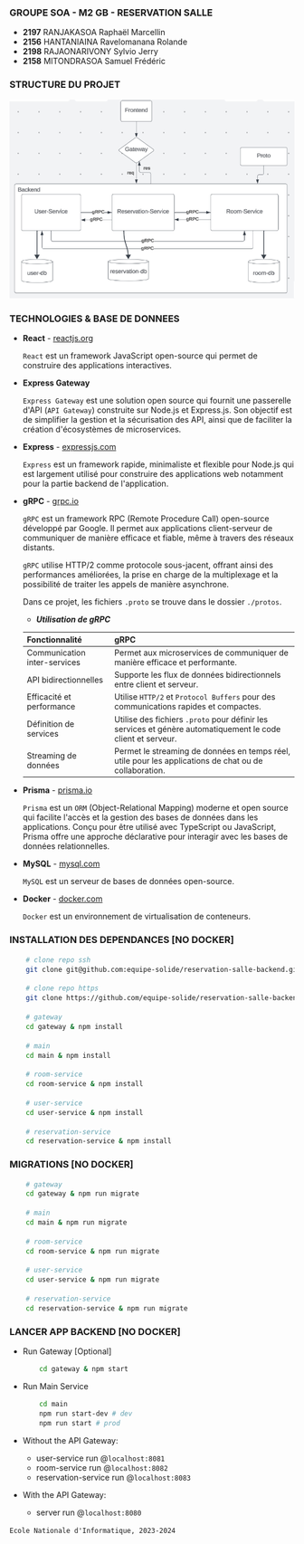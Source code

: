 ### GROUPE SOA - M2 GB - RESERVATION SALLE 
- **2197** RANJAKASOA Raphaël Marcellin
- **2156** HANTANIAINA Ravelomanana Rolande
- **2198** RAJAONARIVONY Sylvio Jerry
- **2158** MITONDRASOA Samuel Frédéric

### STRUCTURE DU PROJET
![Project Structure](./assets/grpc.png)

### TECHNOLOGIES & BASE DE DONNEES

- **React** - [reactjs.org](https://reactjs.org/)

    `React` est un framework JavaScript open-source qui permet de construire des applications interactives. 

- **Express Gateway**

    `Express Gateway` est une solution open source qui fournit une passerelle d'API (`API Gateway`) construite sur Node.js et Express.js. Son objectif est de simplifier la gestion et la sécurisation des API, ainsi que de faciliter la création d'écosystèmes de microservices.

- **Express** - [expressjs.com](https://expressjs.com/)

    `Express` est un framework rapide, minimaliste et flexible pour Node.js qui est largement utilisé pour construire des applications web notamment pour la partie backend de l'application. 

- **gRPC** - [grpc.io](https://grpc.io/)

    `gRPC` est un framework RPC (Remote Procedure Call) open-source développé par Google. Il permet aux applications client-serveur de communiquer de manière efficace et fiable, même à travers des réseaux distants. 

    `gRPC` utilise HTTP/2 comme protocole sous-jacent, offrant ainsi des performances améliorées, la prise en charge de la multiplexage et la possibilité de traiter les appels de manière asynchrone.

    Dans ce projet, les fichiers `.proto` se trouve dans le dossier `./protos`.

    - ***Utilisation de gRPC*** 

    | Fonctionnalité     |   gRPC            |
    | ------------------ | ----------------- |
    | Communication inter-services | Permet aux microservices de communiquer de manière efficace et performante. |
    | API bidirectionnelles | Supporte les flux de données bidirectionnels entre client et serveur. |
    | Efficacité et performance | Utilise `HTTP/2` et `Protocol Buffers` pour des communications rapides et compactes.|
    | Définition de services | Utilise des fichiers `.proto` pour définir les services et génère automatiquement le code client et serveur.|
    | Streaming de données | Permet le streaming de données en temps réel, utile pour les applications de chat ou de collaboration.|

- **Prisma** - [prisma.io](https://prisma.io/)

    `Prisma` est un `ORM` (Object-Relational Mapping) moderne et open source qui facilite l'accès et la gestion des bases de données dans les applications. Conçu pour être utilisé avec TypeScript ou JavaScript, Prisma offre une approche déclarative pour interagir avec les bases de données relationnelles.

- **MySQL** - [mysql.com](https://www.mysql.com/)

    `MySQL` est un serveur de bases de données open-source.

- **Docker** - [docker.com](https://www.docker.com/)

    `Docker` est un environnement de virtualisation de conteneurs.

### INSTALLATION DES DEPENDANCES [NO DOCKER]
```bash
    # clone repo ssh
    git clone git@github.com:equipe-solide/reservation-salle-backend.git

    # clone repo https
    git clone https://github.com/equipe-solide/reservation-salle-backend.git
    
    # gateway
    cd gateway & npm install

    # main
    cd main & npm install

    # room-service  
    cd room-service & npm install

    # user-service
    cd user-service & npm install

    # reservation-service
    cd reservation-service & npm install
```
### MIGRATIONS [NO DOCKER]
```bash
    # gateway
    cd gateway & npm run migrate

    # main
    cd main & npm run migrate

    # room-service  
    cd room-service & npm run migrate

    # user-service
    cd user-service & npm run migrate

    # reservation-service
    cd reservation-service & npm run migrate
```

### LANCER APP BACKEND [NO DOCKER]

- Run Gateway [Optional]
    ```bash
        cd gateway & npm start
    ```

- Run Main Service
    ```bash
        cd main
        npm run start-dev # dev
        npm run start # prod
    ```

- Without the API Gateway:
    * user-service run @`localhost:8081`
    * room-service run @`localhost:8082`
    * reservation-service run @`localhost:8083`

- With the API Gateway:
    * server run @`localhost:8080`

`Ecole Nationale d'Informatique, 2023-2024`

